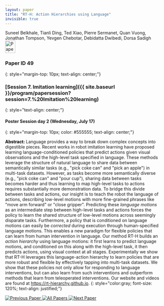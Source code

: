 ```yaml
---
layout: paper
title: "RT-H: Action Hierarchies using Language"
invisible: true
---
```

<div class="paper-authors">
<div class="paper-author-box">
    <div class="paper-author-name">Suneel Belkhale, Tianli Ding, Ted Xiao, Pierre Sermanet, Quan Vuong, Jonathan Tompson, Yevgen Chebotar, Debidatta Dwibedi, Dorsa Sadigh</div>
    <div class="paper-author-uni"></div>
</div>

</div><div class="paper-pdf">
                <div> <a href="https://enriquecoronadozu.github.io/rssproceedings2024/rss20/p049.pdf"><img src="{{ site.baseurl }}/images/paper_link.png" alt="Paper Website" width = "33"  height = "40"/></a> </div>
                </div>

### Paper ID 49
{: style="margin-top: 10px; text-align: center;"}

### [Session 7. Imitation learning]({{ site.baseurl }}/program/papersession?session=7.%20Imitation%20learning)
{: style="text-align: center;"}

#### Poster Session day 2 (Wednesday, July 17)
{: style="margin-top: 10px; color: #555555; text-align: center;"}

<b style="color: black;">Abstract: </b>Language provides a way to break down complex concepts into digestible pieces. Recent works in robot imitation learning have proposed learning language-conditioned policies that predict actions given visual observations and the high-level task specified in language. These methods leverage the structure of natural language to share data between semantically similar tasks (e.g., "pick coke can" and "pick an apple") in multi-task datasets. However, as tasks become more semantically diverse (e.g., "pick coke can" and "pour cup"), sharing data between tasks becomes harder and thus learning to map high-level tasks to actions requires substantially more demonstration data. To bridge this divide between tasks and actions, our insight is to teach the robot the language of actions, describing low-level motions with more fine-grained phrases like "move arm forward" or "close gripper". Predicting these *language motions* as an intermediate step between high-level tasks and actions forces the policy to learn the shared structure of low-level motions across seemingly disparate tasks. Furthermore, a policy that is conditioned on language motions can easily be *corrected* during execution through human-specified language motions. This enables a new paradigm for flexible policies that can learn from human intervention in language. Our method RT-H builds an *action hierarchy* using language motions: it first learns to predict language motions, and conditioned on this along with the high-level task, it then predicts actions, using visual context at all stages. Experimentally we show that RT-H leverages this language-action hierarchy to learn policies that are more robust and flexible by effectively tapping into multi-task datasets. We show that these policies not only allow for responding to language interventions, but can also learn from such interventions and outperform methods that learn from teleoperated interventions. Our website and videos are found at https://rt-hierarchy.github.io.
{: style="color:gray; font-size: 120%; text-align: justified;"}


<div class="paper-menu">
<a href="{{ site.baseurl }}/program/papers/048/"> <img src="{{ site.baseurl }}/images/previous_paper_icon.png" alt="Previous Paper" title="Previous Paper"/> </a>
<a href="{{ site.baseurl }}/program/papers"><img src="{{ site.baseurl }}/images/overview_icon.png" alt="All Papers" title="All Papers"/> </a>
<a href="{{ site.baseurl }}/program/papers/050/"> <img src="{{ site.baseurl }}/images/next_paper_icon.png" alt="Next Paper" title="Next Paper"/> </a>

</div>

